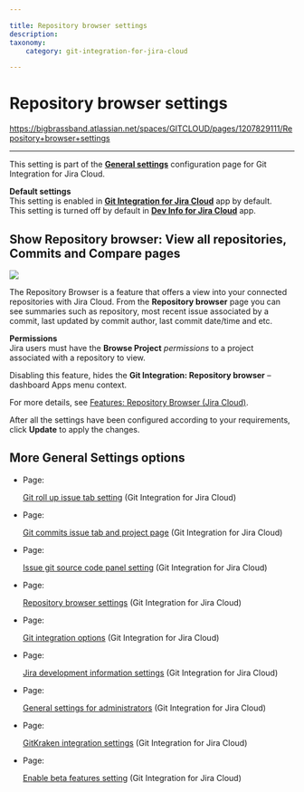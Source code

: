 ```yaml
---

title: Repository browser settings
description:
taxonomy:
    category: git-integration-for-jira-cloud

---
```



# Repository browser settings

<https://bigbrassband.atlassian.net/spaces/GITCLOUD/pages/1207829111/Repository+browser+settings>

* * *

This setting is part of the [**General settings**](/wiki/spaces/GITCLOUD/pages/781942911/General+Settings) configuration page for Git Integration for Jira Cloud.

**Default settings**  
This setting is enabled in [**Git Integration for Jira Cloud**](https://marketplace.atlassian.com/apps/4984/git-integration-for-jira?tab=overview&hosting=cloud) app by default.  
This setting is turned off by default in [**Dev Info for Jira Cloud**](https://marketplace.atlassian.com/apps/1219270/dev-info-for-jira?hosting=cloud&tab=overview) app.

## Show Repository browser: View all repositories, Commits and Compare pages

![](https://bigbrassband.atlassian.net/wiki/download/thumbnails/1207829111/gitcloud-gencfg-show-repo-browser.png?version=1&modificationDate=1645096875820&cacheVersion=1&api=v2&width=680&height=215)

The Repository Browser is a feature that offers a view into your connected repositories with Jira Cloud. From the **Repository browser** page you can see summaries such as repository, most recent issue associated by a commit, last updated by commit author, last commit date/time and etc.

**Permissions**  
Jira users must have the **Browse Project** _permissions_ to a project associated with a repository to view.

  
Disabling this feature, hides the **Git Integration: Repository browser** – dashboard Apps menu context.

For more details, see [Features: Repository Browser (Jira Cloud)](http://link.bigbrassband.com/jira-gitcloud-repository-browser).

After all the settings have been configured according to your requirements, click **Update** to apply the changes.

## More General Settings options

*   Page:
    
    [Git roll up issue tab setting](/wiki/spaces/GITCLOUD/pages/1207796128/Git+roll+up+issue+tab+setting) (Git Integration for Jira Cloud)
    
*   Page:
    
    [Git commits issue tab and project page](/wiki/spaces/GITCLOUD/pages/1207829071/Git+commits+issue+tab+and+project+page) (Git Integration for Jira Cloud)
    
*   Page:
    
    [Issue git source code panel setting](/wiki/spaces/GITCLOUD/pages/1207829089/Issue+git+source+code+panel+setting) (Git Integration for Jira Cloud)
    
*   Page:
    
    [Repository browser settings](/wiki/spaces/GITCLOUD/pages/1207829111/Repository+browser+settings) (Git Integration for Jira Cloud)
    
*   Page:
    
    [Git integration options](/wiki/spaces/GITCLOUD/pages/1207829137/Git+integration+options) (Git Integration for Jira Cloud)
    
*   Page:
    
    [Jira development information settings](/wiki/spaces/GITCLOUD/pages/1207796181/Jira+development+information+settings) (Git Integration for Jira Cloud)
    
*   Page:
    
    [General settings for administrators](/wiki/spaces/GITCLOUD/pages/1923025087/General+settings+for+administrators) (Git Integration for Jira Cloud)
    
*   Page:
    
    [GitKraken integration settings](/wiki/spaces/GITCLOUD/pages/1980563563/GitKraken+integration+settings) (Git Integration for Jira Cloud)
    
*   Page:
    
    [Enable beta features setting](/wiki/spaces/GITCLOUD/pages/2070216724/Enable+beta+features+setting) (Git Integration for Jira Cloud)